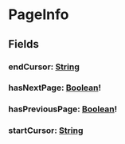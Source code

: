 # PageInfo

## Fields

### endCursor: [String](/api/graphql/scalars/string.md)

### hasNextPage: [Boolean](/api/graphql/scalar/boolean.md)!

### hasPreviousPage: [Boolean](/api/graphql/scalar/boolean.md)!

### startCursor: [String](/api/graphql/scalars/string.md)
